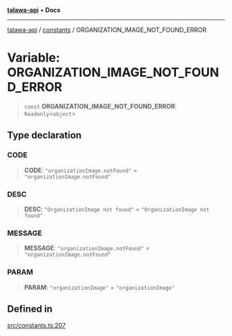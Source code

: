 [**talawa-api**](../../README.md) • **Docs**

***

[talawa-api](../../modules.md) / [constants](../README.md) / ORGANIZATION\_IMAGE\_NOT\_FOUND\_ERROR

# Variable: ORGANIZATION\_IMAGE\_NOT\_FOUND\_ERROR

> `const` **ORGANIZATION\_IMAGE\_NOT\_FOUND\_ERROR**: `Readonly`\<`object`\>

## Type declaration

### CODE

> **CODE**: `"organizationImage.notFound"` = `"organizationImage.notFound"`

### DESC

> **DESC**: `"OrganizationImage not found"` = `"OrganizationImage not found"`

### MESSAGE

> **MESSAGE**: `"organizationImage.notFound"` = `"organizationImage.notFound"`

### PARAM

> **PARAM**: `"organizationImage"` = `"organizationImage"`

## Defined in

[src/constants.ts:207](https://github.com/PalisadoesFoundation/talawa-api/blob/fe65d855b3d1e3e4af621340e7e8bfa0325634c1/src/constants.ts#L207)
